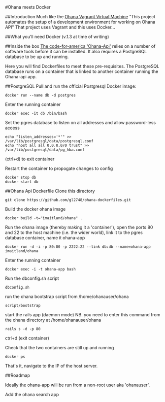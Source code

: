 #Ohana meets Docker

##Introduction
Much like the [Ohana Vagrant Virtual Machine](https://github.com/codeforamerica/ohana-api-dev-box) "This project automates the setup of a development environment for working on Ohana API" That project uses Vagrant and this uses Docker...

##What you'll need
Docker (v.1.3 at time of writing)

##Inside the box
[The code-for-america 'Ohana-Api'](https://github.com/codeforamerica/ohana-api/blob/master/INSTALL.md) relies on a number of software tools before it can be installed. It also requires a PostgreSQL database to be up and running.

Here you will find Dockerfiles to meet these pre-requisites. The PostgreSQL database runs on a container that is linked to another container running the Ohana-api app. 

##PostgreSQL 
Pull and run the official Postgresql Docker image:
```
docker run --name db -d postgres
```
Enter the running container
```
docker exec -it db /bin/bash
```
Set the pgres database to listen on all addresses and allow password-less access
```
echo "listen_addresses='*'" >> /var/lib/postgresql/data/postgresql.conf
echo "host all all 0.0.0.0/0 trust" >> /var/lib/postgresql/data/pg_hba.conf
```
(ctrl+d) to exit container


Restart the container to propogate changes to config
```
docker stop db
docker start db
```

##Ohana Api Dockerfile
Clone this directory
```
git clone https://github.com/gl2748/ohana-dockerfiles.git
```
Build the docker ohana image
```
docker build -t="imaitland/ohana" . 
```
Run the ohana image (thereby making it a 'container'), open the ports 80 and 22 to the host machine (i.e. the wider world), link it to the pgres database container, name it ohana-app  
```
docker run -d -i -p 80:80 -p 2222:22 --link db:db --name=ohana-app imaitland/ohana
```
Enter the running container
```
docker exec -i -t ohana-app bash
```
Run the dbconfig.sh script
```
dbconfig.sh
```
run the ohana bootstrap script from /home/ohanauser/ohana
```
script/bootstrap
```
start the rails app (daemon mode) NB. you need to enter this command from the ohana directory at /home/ohanauser/ohana
```
rails s -d -p 80
```
ctrl+d (exit container)


Check that the two containers are still up and running
```
docker ps
```

That's it, navigate to the IP of the host server.  

##Roadmap

Ideally the ohana-app will be run from a non-root user aka 'ohanauser'.

Add the ohana search app
